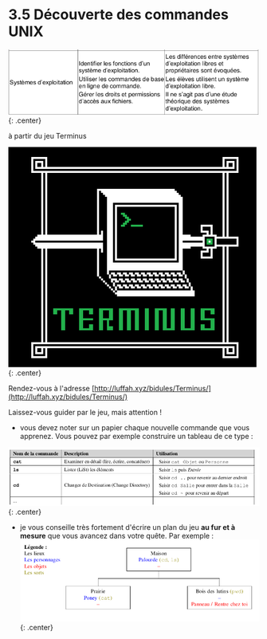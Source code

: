 # 3.5 Découverte des commandes UNIX

![image](data/BO.png){: .center}

à partir du jeu Terminus

![image](data/terminus.png){: .center}


Rendez-vous à l'adresse [http://luffah.xyz/bidules/Terminus/](http://luffah.xyz/bidules/Terminus/)

Laissez-vous guider par le jeu, mais attention !
- vous devez noter sur un papier chaque nouvelle commande que vous apprenez. Vous pouvez par exemple construire un tableau de ce type :

![image](data/term_1.png){: .center}


- je vous conseille très fortement d'écrire un plan du jeu **au fur et à mesure** que vous avancez dans votre quête. Par exemple :
![image](data/term_2.png){: .center}

<!--
## Correction
Voici [un corrigé](data/Terminus-corrige.pdf) établi par Charles Poulmaire, de l'académie de Versailles.
-->